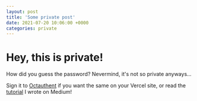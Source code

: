 ```yaml
---
layout: post
title: 'Some private post'
date: 2021-07-20 10:06:00 +0000
categories: private
---
```


# Hey, this is private!

How did you guess the password? Nevermind, it's not so private anyways...

Sign it to [Octauthent](https://octauthent.com) if you want the same on your Vercel site, or read the [tutorial](https://octauthent.medium.com/password-protect-your-vercel-site-with-octauthent-1f79e37b1d91) I wrote on Medium!
